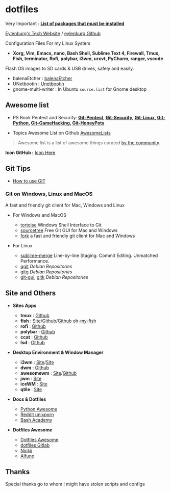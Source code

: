 # dotfiles
Very Important : **[List of packages that must be installed](https://github.com/PhineasPhreak/dotfiles/tree/master/packages)**

[Eylenburg's Tech Website](https://eylenburg.github.io/index.html) / [eylenburg Github](https://github.com/eylenburg)

Configuration Files For my Linux System
* **Xorg, Vim, Emacs, nano, Bash Shell, Sublime Text 4, Firewall, Tmux, Fish, terminator, Rofi, polybar, i3wm, urxvt, PyCharm, ranger, vscode**

Flash OS images to SD cards & USB drives, safely and easily.
* balenaEtcher : [balenaEtcher](https://www.balena.io/etcher)
* UNetbootin : [Unetbootin](https://unetbootin.github.io/)
* gnome-multi-writer : In Ubuntu `source.list` for Gnome desktop

## Awesome list
* PS Book Pentest and Security: **[Git-Pentest](https://github.com/enaqx/awesome-pentest), [Git-Security](https://github.com/sbilly/awesome-security), [Git-Linux](https://github.com/aleksandar-todorovic/awesome-linux), [Git-Python](https://github.com/vinta/awesome-python), [Git-GameHacking](https://github.com/dsasmblr/game-hacking), [Git-HoneyPots](https://github.com/paralax/awesome-honeypots)**

* Topics Awesome List on Github [AwesomeLists](https://github.com/topics/awesome)

> Awesome list is a list of awesome things curated [by the community](https://awesome.re/).

**Icon GitHub :** [Icon Here](https://octicons.github.com/)

## Git Tips
 * [How to use GIT](https://github.com/PhineasPhreak/documents-learning/blob/master/how-to-git.md#howto-git)

### Git on Windows, Linux and MacOS
A fast and friendly git client for Mac, Windows and Linux

* For Windows and MacOS
  * [tortoise](https://tortoisegit.org/) Windows Shell Interface to Git
  * [sourcetree](https://sourcetreeapp.com/) Free Git GUI for Mac and Windows
  * [fork](https://git-fork.com/) a fast and friendly git client for Mac and Windows

* For Linux
  * [sublime-merge](https://www.sublimemerge.com/) Line-by-line Staging. Commit Editing. Unmatched Performance.
  * [qgit](https://packages.debian.org/buster/qgit) *Debian Repositories*
  * [gitg](https://packages.debian.org/buster/gitg) *Debian Repositories*
  * [git-gui](https://packages.debian.org/bullseye/git-gui), [gitk](https://packages.debian.org/buster/gitk) *Debian Repositories*


## Site and Others
- **Sites Apps**
  - **tmux** : [Github](https://github.com/tmux/tmux/wiki)
  - **fish** : [Site](https://fishshell.com/)/[Github](https://github.com/fish-shell/fish-shell)/[Github oh-my-fish](https://github.com/oh-my-fish/oh-my-fish)
  - **rofi** : [Github](https://github.com/DaveDavenport/rofi/)
  - **polybar** : [Github](https://github.com/jaagr/polybar)
  - **ccat** : [Github](https://github.com/jingweno/ccat/releases)
  - **lsd** : [Github](https://github.com/Peltoche/lsd)

- **Desktop Environment & Window Manager**
  - **i3wm** : [Site](https://i3wm.org/)/[Site](https://i3wm.org/)
  - **dwm** : [Github](https://dwm.suckless.org/)
  - **awesomewm** : [Site](https://awesomewm.org/)/[Github](https://github.com/awesomeWM/awesome)
  - **jwm** : [Site](https://joewing.net/projects/jwm/)
  - **iceWM** : [Site](https://ice-wm.org/)
  - **qtile** : [Site](http://www.qtile.org/)

- **Docs & Dotfiles**
  - [Python Awesome](https://awesome-python.com/)
  - [Reddit unixporn](https://www.reddit.com/r/unixporn/)
  - [Bash Academy](http://www.bash.academy/)

- **Dotfiles Awesome**
  - [Dotfiles Awesome](https://github.com/webpro/awesome-dotfiles)
  - [dotfiles Gitlab](https://gitlab.com/dwt1/dotfiles)
  - [Nickjj](https://github.com/nickjj/dotfiles)
  - [Alfunx](https://github.com/alfunx/.dotfiles)

## Thanks
Special thanks go to whom I might have stolen scripts and configs
